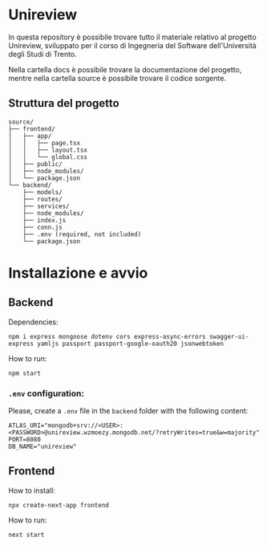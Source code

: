 # Unireview

In questa repository è possibile trovare tutto il materiale relativo al progetto Unireview, sviluppato per il corso di Ingegneria del Software dell'Università degli Studi di Trento.

Nella cartella docs è possibile trovare la documentazione del progetto, mentre nella cartella source è possibile trovare il codice sorgente.

## Struttura del progetto

```
source/
├── frontend/
│   ├── app/
│   │   ├── page.tsx
│   │   ├── layout.tsx
│   │   └── global.css
│   ├── public/
│   ├── node_modules/
│   └── package.json
└── backend/
    ├── models/
    ├── routes/
    ├── services/
    ├── node_modules/
    ├── index.js
    ├── conn.js
    ├── .env (required, not included)
    └── package.json
```

# Installazione e avvio

## Backend

Dependencies:

`npm i express mongoose dotenv cors express-async-errors swagger-ui-express yamljs passport passport-google-oauth20 jsonwebtoken`

How to run:

`npm start`

### `.env` configuration:

Please, create a `.env` file in the `backend` folder with the following content:

```
ATLAS_URI="mongodb+srv://<USER>:<PASSWORD>@unireview.wzmoezy.mongodb.net/?retryWrites=true&w=majority"
PORT=8080
DB_NAME="unireview"
```

## Frontend

How to install:

`npx create-next-app frontend`

How to run:

`next start`
